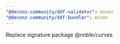 ```yaml
---
"@deconz-community/ddf-validator": minor
"@deconz-community/ddf-bundler": minor
---
```


Replace signature package @noble/curves
